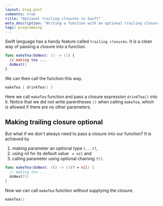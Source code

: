 ```yaml
---
layout: blog_post
comments: true
title: "Optional trailing closures in Swift"
meta_description: "Writing a function with an optional trailing closure in Swift language."
tags: programming
---
```


Swift language has a handy feature called `trailing closures`.
It is a clean way of passing a closure into a function.

```Swift
func makeTea(doNext: () -> ()) {
  // making tea ...
  doNext()
}
```

We can then call the function this way.

```Swift
makeTea { drinkTea() }
```

Here we call `makeTea` function and pass a closure expression `drinkTea()` into it.
Notice that we did not write parentheses `()` when calling `makeTea`, which
is allowed if there are no other parameters.

## Making trailing closure optional

But what if we don't always need to pass a closure into our function?
It is achieved by

1. making parameter an optional type `(...)?`,
2. using nil for its default value ` = nil` and
3. calling parameter using optional chaining `?()`.

```Swift
func makeTea(doNext: (() -> ())? = nil) {
  // making tea ...
  doNext?()
}
```

Now we can call `makeTea` function without supplying the closure.

```Swift
makeTea()
```